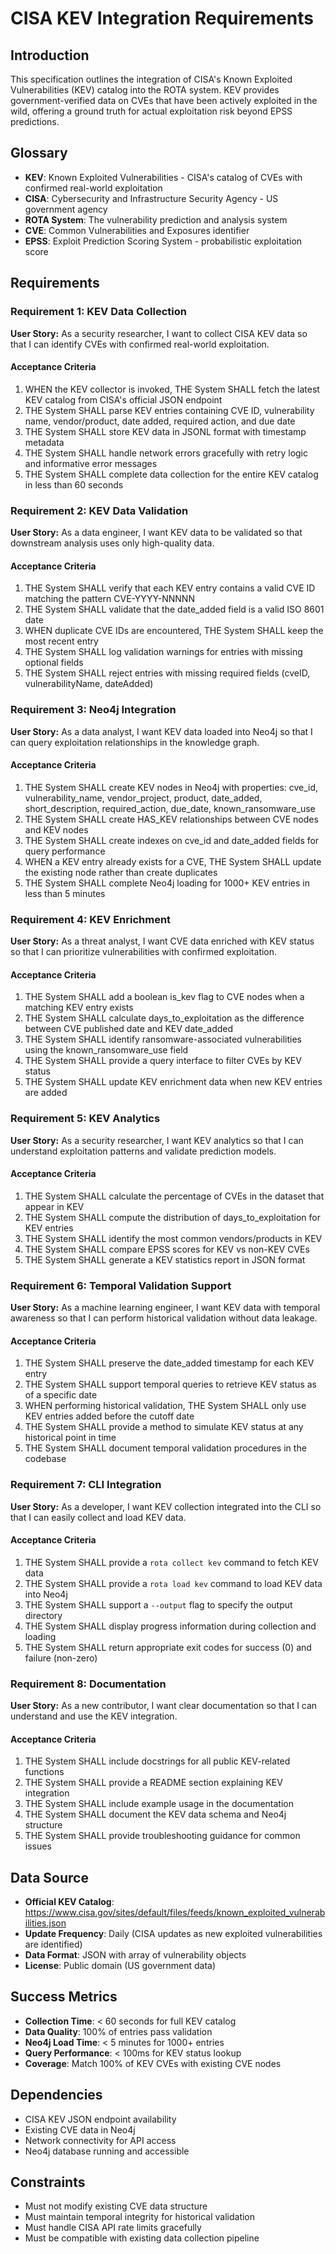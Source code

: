 # CISA KEV Integration Requirements

## Introduction

This specification outlines the integration of CISA's Known Exploited Vulnerabilities (KEV) catalog into the ROTA system. KEV provides government-verified data on CVEs that have been actively exploited in the wild, offering a ground truth for actual exploitation risk beyond EPSS predictions.

## Glossary

- **KEV**: Known Exploited Vulnerabilities - CISA's catalog of CVEs with confirmed real-world exploitation
- **CISA**: Cybersecurity and Infrastructure Security Agency - US government agency
- **ROTA System**: The vulnerability prediction and analysis system
- **CVE**: Common Vulnerabilities and Exposures identifier
- **EPSS**: Exploit Prediction Scoring System - probabilistic exploitation score

## Requirements

### Requirement 1: KEV Data Collection

**User Story:** As a security researcher, I want to collect CISA KEV data so that I can identify CVEs with confirmed real-world exploitation.

#### Acceptance Criteria

1. WHEN the KEV collector is invoked, THE System SHALL fetch the latest KEV catalog from CISA's official JSON endpoint
2. THE System SHALL parse KEV entries containing CVE ID, vulnerability name, vendor/product, date added, required action, and due date
3. THE System SHALL store KEV data in JSONL format with timestamp metadata
4. THE System SHALL handle network errors gracefully with retry logic and informative error messages
5. THE System SHALL complete data collection for the entire KEV catalog in less than 60 seconds

### Requirement 2: KEV Data Validation

**User Story:** As a data engineer, I want KEV data to be validated so that downstream analysis uses only high-quality data.

#### Acceptance Criteria

1. THE System SHALL verify that each KEV entry contains a valid CVE ID matching the pattern CVE-YYYY-NNNNN
2. THE System SHALL validate that the date_added field is a valid ISO 8601 date
3. WHEN duplicate CVE IDs are encountered, THE System SHALL keep the most recent entry
4. THE System SHALL log validation warnings for entries with missing optional fields
5. THE System SHALL reject entries with missing required fields (cveID, vulnerabilityName, dateAdded)

### Requirement 3: Neo4j Integration

**User Story:** As a data analyst, I want KEV data loaded into Neo4j so that I can query exploitation relationships in the knowledge graph.

#### Acceptance Criteria

1. THE System SHALL create KEV nodes in Neo4j with properties: cve_id, vulnerability_name, vendor_project, product, date_added, short_description, required_action, due_date, known_ransomware_use
2. THE System SHALL create HAS_KEV relationships between CVE nodes and KEV nodes
3. THE System SHALL create indexes on cve_id and date_added fields for query performance
4. WHEN a KEV entry already exists for a CVE, THE System SHALL update the existing node rather than create duplicates
5. THE System SHALL complete Neo4j loading for 1000+ KEV entries in less than 5 minutes

### Requirement 4: KEV Enrichment

**User Story:** As a threat analyst, I want CVE data enriched with KEV status so that I can prioritize vulnerabilities with confirmed exploitation.

#### Acceptance Criteria

1. THE System SHALL add a boolean is_kev flag to CVE nodes when a matching KEV entry exists
2. THE System SHALL calculate days_to_exploitation as the difference between CVE published date and KEV date_added
3. THE System SHALL identify ransomware-associated vulnerabilities using the known_ransomware_use field
4. THE System SHALL provide a query interface to filter CVEs by KEV status
5. THE System SHALL update KEV enrichment data when new KEV entries are added

### Requirement 5: KEV Analytics

**User Story:** As a security researcher, I want KEV analytics so that I can understand exploitation patterns and validate prediction models.

#### Acceptance Criteria

1. THE System SHALL calculate the percentage of CVEs in the dataset that appear in KEV
2. THE System SHALL compute the distribution of days_to_exploitation for KEV entries
3. THE System SHALL identify the most common vendors/products in KEV
4. THE System SHALL compare EPSS scores for KEV vs non-KEV CVEs
5. THE System SHALL generate a KEV statistics report in JSON format

### Requirement 6: Temporal Validation Support

**User Story:** As a machine learning engineer, I want KEV data with temporal awareness so that I can perform historical validation without data leakage.

#### Acceptance Criteria

1. THE System SHALL preserve the date_added timestamp for each KEV entry
2. THE System SHALL support temporal queries to retrieve KEV status as of a specific date
3. WHEN performing historical validation, THE System SHALL only use KEV entries added before the cutoff date
4. THE System SHALL provide a method to simulate KEV status at any historical point in time
5. THE System SHALL document temporal validation procedures in the codebase

### Requirement 7: CLI Integration

**User Story:** As a developer, I want KEV collection integrated into the CLI so that I can easily collect and load KEV data.

#### Acceptance Criteria

1. THE System SHALL provide a `rota collect kev` command to fetch KEV data
2. THE System SHALL provide a `rota load kev` command to load KEV data into Neo4j
3. THE System SHALL support a `--output` flag to specify the output directory
4. THE System SHALL display progress information during collection and loading
5. THE System SHALL return appropriate exit codes for success (0) and failure (non-zero)

### Requirement 8: Documentation

**User Story:** As a new contributor, I want clear documentation so that I can understand and use the KEV integration.

#### Acceptance Criteria

1. THE System SHALL include docstrings for all public KEV-related functions
2. THE System SHALL provide a README section explaining KEV integration
3. THE System SHALL include example usage in the documentation
4. THE System SHALL document the KEV data schema and Neo4j structure
5. THE System SHALL provide troubleshooting guidance for common issues

## Data Source

- **Official KEV Catalog**: https://www.cisa.gov/sites/default/files/feeds/known_exploited_vulnerabilities.json
- **Update Frequency**: Daily (CISA updates as new exploited vulnerabilities are identified)
- **Data Format**: JSON with array of vulnerability objects
- **License**: Public domain (US government data)

## Success Metrics

- **Collection Time**: < 60 seconds for full KEV catalog
- **Data Quality**: 100% of entries pass validation
- **Neo4j Load Time**: < 5 minutes for 1000+ entries
- **Query Performance**: < 100ms for KEV status lookup
- **Coverage**: Match 100% of KEV CVEs with existing CVE nodes

## Dependencies

- CISA KEV JSON endpoint availability
- Existing CVE data in Neo4j
- Network connectivity for API access
- Neo4j database running and accessible

## Constraints

- Must not modify existing CVE data structure
- Must maintain temporal integrity for historical validation
- Must handle CISA API rate limits gracefully
- Must be compatible with existing data collection pipeline
